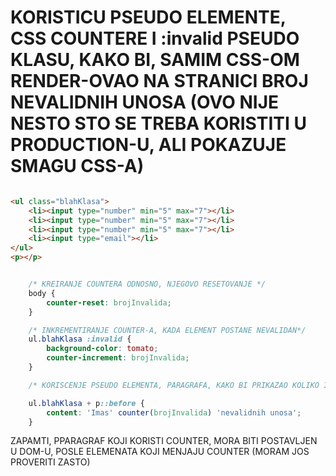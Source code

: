 # KORISTICU PSEUDO ELEMENTE, CSS COUNTERE I :invalid PSEUDO KLASU, KAKO BI, SAMIM CSS-OM RENDER-OVAO NA STRANICI BROJ NEVALIDNIH UNOSA (OVO NIJE NESTO STO SE TREBA KORISTITI U PRODUCTION-U, ALI POKAZUJE SMAGU CSS-A)

```HTML

<ul class="blahKlasa">
    <li><input type="number" min="5" max="7"></li>
    <li><input type="number" min="5" max="7"></li>
    <li><input type="number" min="5" max="7"></li>
    <li><input type="email"></li>
</ul>
<p></p>

```

```CSS

    /* KREIRANJE COUNTERA ODNOSNO, NJEGOVO RESETOVANJE */
    body {
        counter-reset: brojInvalida;
    }

    /* INKREMENTIRANJE COUNTER-A, KADA ELEMENT POSTANE NEVALIDAN*/
    ul.blahKlasa :invalid {
        background-color: tomato;
        counter-increment: brojInvalida;
    }

    /* KORISCENJE PSEUDO ELEMENTA, PARAGRAFA, KAKO BI PRIKAZAO KOLIKO IMA INVALID INPUT ELEMENATA */

    ul.blahKlasa + p::before {
        content: 'Imas' counter(brojInvalida) 'nevalidnih unosa';
    }

```

ZAPAMTI, PPARAGRAF KOJI KORISTI COUNTER, MORA BITI POSTAVLJEN U DOM-U, POSLE ELEMENATA KOJI MENJAJU COUNTER (MORAM JOS PROVERITI ZASTO)
